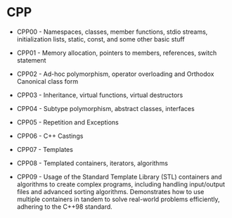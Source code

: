 # CPP

- CPP00 - Namespaces, classes, member functions, stdio streams,
initialization lists, static, const, and some other basic
stuff

- CPP01 - Memory allocation, pointers to members,
references, switch statement

- CPP02 - Ad-hoc polymorphism, operator overloading
and Orthodox Canonical class form

- CPP03 - Inheritance, virtual functions, virtual destructors

- CPP04 - Subtype polymorphism, abstract classes, interfaces

- CPP05 - Repetition and Exceptions

- CPP06 - C++ Castings

- CPP07 - Templates

- CPP08 - Templated containers, iterators, algorithms

- CPP09 - Usage of the Standard Template Library (STL) containers and algorithms to create complex programs, including handling input/output files and advanced sorting algorithms. Demonstrates how to use multiple containers in tandem to solve real-world problems efficiently, adhering to the C++98 standard.
